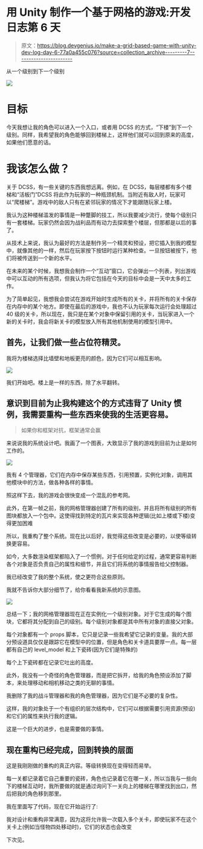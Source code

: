 # 用 Unity 制作一个基于网格的游戏:开发日志第 6 天

> 原文：<https://blog.devgenius.io/make-a-grid-based-game-with-unity-dev-log-day-6-77a0a455c076?source=collection_archive---------7----------------------->

从一个级别到下一个级别

![](img/126020e4faed3c6141df3c27f6c52d38.png)

# 目标

今天我想让我的角色可以进入一个入口，或者用 DCSS 的方式，“下楼”到下一个级别。同样，我希望我的角色能够回到楼梯上，这样他们就可以回到原来的高度，如果他们愿意的话。

# 我该怎么做？

关于 DCSS，有一些关键的东西我想远离。例如，在 DCSS，每层楼都有多个楼梯和“活板门”DCSS 将此作为玩家的一种瓶颈机制。当附近有敌人时，玩家可以“爬楼梯”。游戏中的敌人只有在紧邻玩家的情况下才能跟随玩家上楼。

我认为这种楼梯滥发的事情是一种蹩脚的技工，所以我要减少流行，使每个级别只有一套楼梯。玩家仍然会因为战利品而有动力去探索整个楼层，但那都是以后的事了。

从技术上来说，我认为最好的方法是制作另一个精灵和预设，把它插入到我的模型中，就像其他的一样，然后在玩家按下按钮时运行某种检查。一旦按钮被按下，他们将被传送到一个新的水平。

在未来的某个时候，我想我会制作一个“互动”窗口，它会弹出一个列表，列出游戏中可以互动的所有选项，但我认为将它包括在今天的目标中会是一天中太多的工作。

为了简单起见，我想我会尝试在游戏开始时生成所有的关卡，并将所有的关卡保存在内存中的某个地方。即使在最后的游戏中，我也不认为玩家每次运行会处理超过 40 级的关卡，所以现在，我只是在某个对象中保留引用的关卡，当玩家进入一个新的关卡时，我会将新关卡的模型放入所有其他机制使用的模型引用中。

## 首先，让我们做一些占位符精灵。

我将为楼梯选择比墙壁和地板更亮的颜色，因为它们可以相互影响。

![](img/42e28825ac5aca23fa405c3b8a878d8e.png)

我们开始吧。楼上是一样的东西，除了水平翻转。

## 意识到目前为止我构建这个的方式违背了 Unity 惯例，我需要重构一些东西来使我的生活更容易。

> 如果你和框架对抗，框架通常会赢

来说说我的系统设计吧。我画了一个图表，大致显示了我的游戏到目前为止是如何工作的。

![](img/e19338155d5bc8bb67851f15449c3547.png)

我有 4 个管理器，它们在内存中保存某些东西，引用预置，实例化对象，调用其他模块中的方法，做各种各样的事情。

照这样下去，我的游戏会很快变成一个混乱的参考网。

此外，在第一帧之前，我的网格管理器创建了所有的级别，并且将所有级别的所有图块都放入一个包中。这使得找到特定的瓦片来实现各种逻辑(比如上楼或下楼)变得更加困难

所以，我重构了整个系统。现在比以后好，我觉得这些改变是必要的，以使等级转换更容易。

如今，大多数渲染框架都陷入了一个惯例，对于任何给定的过程，通常更容易判断各个对象是否负责自己的属性和细节，并且它们将系统的事情报告给父控制器。

我已经改变了我的整个系统，使之更符合这些原则。

我就不告诉你大部分细节了，给你看看我新系统的示意图。

![](img/2206e1c78bcb2f457b63cd3795c2ed8a.png)

总结一下；我的网格管理器现在正在实例化一个级别对象。对于它生成的每个图块，它都将其分配到自己的级别。每个级别对象都是其中所有对象的直接父对象。

每个对象都有一个 props 脚本，它只是记录一些我希望它记录的变量。我的大部分预设道具仅仅是跟踪它在模型中的位置，但是角色和关卡道具要厚一点。每一层都有自己的 level_model 和上下瓷砖(因为它们是特殊的)

每个上下瓷砖都在记录它吐出的高度。

此外，我没有一个奇怪的角色管理器，而是把它拆开，给我的角色预设添加了脚本，来处理移动和相机移动之类的无聊的事情。

我删除了我的战斗管理器和我的角色管理器，因为它们是不必要的复杂性。

这样，我的对象处于一个有组织的层次结构中，它们可以根据需要引用资源(预设)和它们的属性来执行我的逻辑。

这是一个巨大的进步，也是需要做的事情。

## 现在重构已经完成，回到转换的层面

这是我刚刚做的重构的真正内容。等级转换现在变得轻而易举。

每一关都记录着它自己重要的瓷砖，角色也记录着它在哪一关，所以当我与一些向下的楼梯互动时，我所要做的就是通过询问下一关向上的楼梯在哪里找到出口，然后把我的角色移到那里。

我在里面写了代码，现在它开始运行了:

我对设计和重构非常满意，因为这将允许我一次载入多个关卡，即使玩家不在这个关卡上(例如当怪物四处移动时)，它们的状态也会改变

下次见。